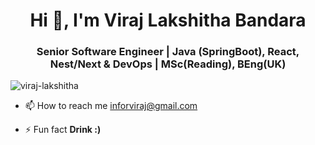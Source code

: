 <h1 align="center">Hi 👋, I'm Viraj Lakshitha Bandara</h1>
<h3 align="center">Senior Software Engineer | Java (SpringBoot), React, Nest/Next & DevOps | MSc(Reading), BEng(UK)</h3>

<p align="left"> <img src="https://komarev.com/ghpvc/?username=viraj-lakshitha&label=Profile%20views&color=0e75b6&style=flat" alt="viraj-lakshitha" /> </p>

- 📫 How to reach me [inforviraj@gmail.com](mailto:inforviraj@gmail.com)

- ⚡ Fun fact **Drink :)**
